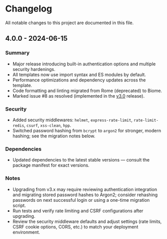 # Changelog

All notable changes to this project are documented in this file.

## 4.0.0 - 2024-06-15

### Summary

- Major release introducing built-in authentication options and multiple security hardenings.
- All templates now use import syntax and ES modules by default.
- Performance optimizations and dependency updates across the template.
- Code formatting and linting migrated from Rome (deprecated) to Biome.
- Marked issue #8 as resolved (implemented in the [v3.0](https://github.com/iamharshil/express-api-template/releases/tag/v3.0.0) release).

### Security

- Added security middlewares: `helmet`, `express-rate-limit`, `rate-limit-redis`, `csurf`, `xss-clean`, `hpp`.
- Switched password hashing from `bcrypt` to `argon2` for stronger, modern hashing; see the migration notes below.

### Dependencies

- Updated dependencies to the latest stable versions — consult the package manifest for exact versions.

### Notes

- Upgrading from v3.x may require reviewing authentication integration and migrating stored password hashes to Argon2; consider rehashing passwords on next successful login or using a one-time migration script.
- Run tests and verify rate limiting and CSRF configurations after upgrading.
- Review the security middleware defaults and adjust settings (rate limits, CSRF cookie options, CORS, etc.) to match your deployment environment.
